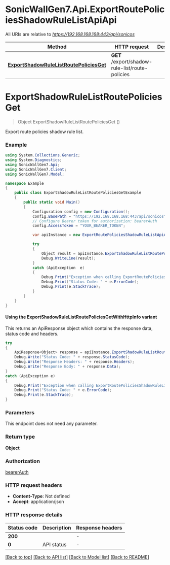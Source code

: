 # SonicWallGen7.Api.ExportRoutePoliciesShadowRuleListApiApi

All URIs are relative to *https://192.168.168.168:443/api/sonicos*

| Method | HTTP request | Description |
|--------|--------------|-------------|
| [**ExportShadowRuleListRoutePoliciesGet**](ExportRoutePoliciesShadowRuleListApiApi.md#exportshadowrulelistroutepoliciesget) | **GET** /export/shadow-rule-list/route-policies |  |

<a id="exportshadowrulelistroutepoliciesget"></a>
# **ExportShadowRuleListRoutePoliciesGet**
> Object ExportShadowRuleListRoutePoliciesGet ()



Export route policies shadow rule list.

### Example
```csharp
using System.Collections.Generic;
using System.Diagnostics;
using SonicWallGen7.Api;
using SonicWallGen7.Client;
using SonicWallGen7.Model;

namespace Example
{
    public class ExportShadowRuleListRoutePoliciesGetExample
    {
        public static void Main()
        {
            Configuration config = new Configuration();
            config.BasePath = "https://192.168.168.168:443/api/sonicos";
            // Configure Bearer token for authorization: bearerAuth
            config.AccessToken = "YOUR_BEARER_TOKEN";

            var apiInstance = new ExportRoutePoliciesShadowRuleListApiApi(config);

            try
            {
                Object result = apiInstance.ExportShadowRuleListRoutePoliciesGet();
                Debug.WriteLine(result);
            }
            catch (ApiException  e)
            {
                Debug.Print("Exception when calling ExportRoutePoliciesShadowRuleListApiApi.ExportShadowRuleListRoutePoliciesGet: " + e.Message);
                Debug.Print("Status Code: " + e.ErrorCode);
                Debug.Print(e.StackTrace);
            }
        }
    }
}
```

#### Using the ExportShadowRuleListRoutePoliciesGetWithHttpInfo variant
This returns an ApiResponse object which contains the response data, status code and headers.

```csharp
try
{
    ApiResponse<Object> response = apiInstance.ExportShadowRuleListRoutePoliciesGetWithHttpInfo();
    Debug.Write("Status Code: " + response.StatusCode);
    Debug.Write("Response Headers: " + response.Headers);
    Debug.Write("Response Body: " + response.Data);
}
catch (ApiException e)
{
    Debug.Print("Exception when calling ExportRoutePoliciesShadowRuleListApiApi.ExportShadowRuleListRoutePoliciesGetWithHttpInfo: " + e.Message);
    Debug.Print("Status Code: " + e.ErrorCode);
    Debug.Print(e.StackTrace);
}
```

### Parameters
This endpoint does not need any parameter.
### Return type

**Object**

### Authorization

[bearerAuth](../README.md#bearerAuth)

### HTTP request headers

 - **Content-Type**: Not defined
 - **Accept**: application/json


### HTTP response details
| Status code | Description | Response headers |
|-------------|-------------|------------------|
| **200** |  |  -  |
| **0** | API status |  -  |

[[Back to top]](#) [[Back to API list]](../README.md#documentation-for-api-endpoints) [[Back to Model list]](../README.md#documentation-for-models) [[Back to README]](../README.md)

